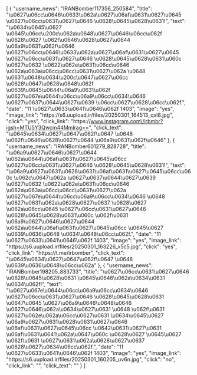 [
    {
        "username_news": "IRANBomber117356_250584",
        "title": "\u0627\u06cc\u0646\u0633\u062a\u0627\u06af\u0631\u0627\u0645 \u0627\u06cc\u0631\u0627\u0646 \u0628\u0645\u0628\u0631!",
        "text": "\u0634\u0645\u0627 \u0645\u06cc\u200c\u062a\u0648\u0627\u0646\u06cc\u062f \u0628\u0627 \u062f\u0646\u0628\u0627\u0644 \u06a9\u0631\u062f\u0646 \u0627\u06cc\u0646\u0633\u062a\u0627\u06af\u0631\u0627\u0645 \u0627\u06cc\u0631\u0627\u0646 \u0628\u0645\u0628\u0631\u060c \u0627\u0632 \u0622\u062e\u0631\u06cc\u0646 \u062a\u063a\u06cc\u06cc\u0631\u0627\u062a \u0648 \u0631\u0648\u0634\u200c\u0647\u0627\u06cc \u0628\u0647\u0628\u0648\u062f \u0639\u0645\u0644\u06a9\u0631\u062f \u0627\u067e\u0644\u06cc\u06a9\u06cc\u0634\u0646 \u0627\u0637\u0644\u0627\u0639 \u06cc\u0627\u0628\u06cc\u062f.",
        "date": "11 \u0627\u0633\u0641\u0646\u062f 1403",
        "image": "yes",
        "image_link": "https:\/\/s6.uupload.ir\/files\/20250301_164513_qxl8.jpg",
        "click": "yes",
        "click_link": "https:\/\/www.instagram.com\/irbmbr?igsh=MTU5Y3Qwcm44Mmlrag==",
        "click_text": "\u0645\u0634\u0627\u0647\u062f\u0647 \u0648 \u062f\u0646\u0628\u0627\u0644 \u06a9\u0631\u062f\u0646"
    },
    {
        "username_news": "IRANBomber601279_828728",
        "title": "\u06a9\u0627\u0646\u0627\u0644 \u062a\u0644\u06af\u0631\u0627\u0645\u06cc \u0627\u06cc\u0631\u0627\u0646 \u0628\u0645\u0628\u0631!",
        "text": "\u06a9\u0627\u0631\u0628\u0631\u06af\u0631\u0627\u0645\u06cc\u060c \u062c\u0647\u062a \u0627\u0637\u0644\u0627\u0639 \u0627\u0632 \u0622\u062e\u0631\u06cc\u0646 \u062a\u063a\u06cc\u06cc\u0631\u0627\u062a \u0627\u067e\u0644\u06cc\u06a9\u06cc\u0634\u0646 \u0648 \u0627\u0631\u062a\u0628\u0627\u0637 \u0628\u0627 \u062a\u06cc\u0645 \u0627\u06cc\u0631\u0627\u0646 \u0628\u0645\u0628\u0631\u060c \u062f\u0631 \u06a9\u0627\u0646\u0627\u0644 \u062a\u0644\u06af\u0631\u0627\u0645\u06cc \u0645\u0627 \u0639\u0636\u0648 \u0634\u0648\u06cc\u062f.",
        "date": "11 \u0627\u0633\u0641\u0646\u062f 1403",
        "image": "yes",
        "image_link": "https:\/\/s6.uupload.ir\/files\/20250301_163226_x5c5.jpg",
        "click": "yes",
        "click_link": "https:\/\/t.me\/irbomber",
        "click_text": "\u0645\u0634\u0627\u0647\u062f\u0647 \u0648 \u0639\u0636\u0648\u06cc\u062a"
    },
    {
        "username_news": "IRANBomber198205_883733",
        "title": "\u0627\u06cc\u0631\u0627\u0646 \u0628\u0645\u0628\u0631 \u0645\u0646\u062a\u0634\u0631 \u0634\u062f!",
        "text": "\u0627\u067e\u0644\u06cc\u06a9\u06cc\u0634\u0646 \u0627\u06cc\u0631\u0627\u0646 \u0628\u0645\u0628\u0631 \u0647\u0645 \u0627\u06a9\u0646\u0648\u0646 \u0627\u0646\u062a\u0634\u0627\u0631 \u0648 \u062f\u0631 \u0627\u062e\u062a\u06cc\u0627\u0631 \u0634\u0645\u0627 \u06a9\u0627\u0631\u0628\u0631\u0627\u0646 \u06af\u0631\u0627\u0645\u06cc \u0642\u0631\u0627\u0631 \u06af\u0631\u0641\u062a\u0647\u060c \u0628\u0627 \u0645\u0627 \u062f\u0631 \u0627\u0631\u062a\u0628\u0627\u0637 \u0628\u0627\u0634\u06cc\u062f.",
        "date": "11 \u0627\u0633\u0641\u0646\u062f 1403",
        "image": "yes",
        "image_link": "https:\/\/s6.uupload.ir\/files\/20250301_160205_uv6n.jpg",
        "click": "no",
        "click_link": "",
        "click_text": ""
    }
]